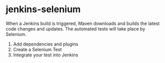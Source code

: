 # jenkins-selenium
When a Jenkins build is triggered, Maven downloads and builds the latest code changes and updates. The automated tests will take place by Selenium.

1. Add dependencies and plugins
2. Create a Selenium Test
3. Integrate your test into Jenkins

